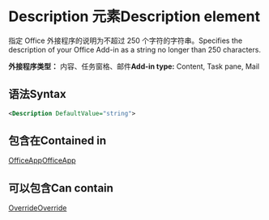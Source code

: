 # <a name="description-element"></a><span data-ttu-id="70b14-101">Description 元素</span><span class="sxs-lookup"><span data-stu-id="70b14-101">Description element</span></span>

<span data-ttu-id="70b14-102">指定 Office 外接程序的说明为不超过 250 个字符的字符串。</span><span class="sxs-lookup"><span data-stu-id="70b14-102">Specifies the description of your Office Add-in as a string no longer than 250 characters.</span></span>

<span data-ttu-id="70b14-103">**外接程序类型：** 内容、任务窗格、邮件</span><span class="sxs-lookup"><span data-stu-id="70b14-103">**Add-in type:** Content, Task pane, Mail</span></span>

## <a name="syntax"></a><span data-ttu-id="70b14-104">语法</span><span class="sxs-lookup"><span data-stu-id="70b14-104">Syntax</span></span>

```XML
<Description DefaultValue="string">
```

## <a name="contained-in"></a><span data-ttu-id="70b14-105">包含在</span><span class="sxs-lookup"><span data-stu-id="70b14-105">Contained in</span></span>

[<span data-ttu-id="70b14-106">OfficeApp</span><span class="sxs-lookup"><span data-stu-id="70b14-106">OfficeApp</span></span>](officeapp.md)


## <a name="can-contain"></a><span data-ttu-id="70b14-107">可以包含</span><span class="sxs-lookup"><span data-stu-id="70b14-107">Can contain</span></span>

[<span data-ttu-id="70b14-108">Override</span><span class="sxs-lookup"><span data-stu-id="70b14-108">Override</span></span>](override.md)

